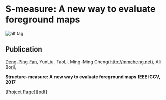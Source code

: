 # S-measure: A new way to evaluate foreground maps

![alt tag](http://dpfan.net/wp-content/uploads/2017/07/S-measure.png)

## Publication
[Deng-Ping Fan](http://dpfan.net), YunLiu, TaoLi, Ming-Ming Cheng(http://mmcheng.net), Ali Borji,

**Structure-measure: A new way to evaluate foreground maps**  **IEEE ICCV, 2017** 

[[Project Page](http://dpfan.net)]][[pdf](http://dpfan.net/)]
